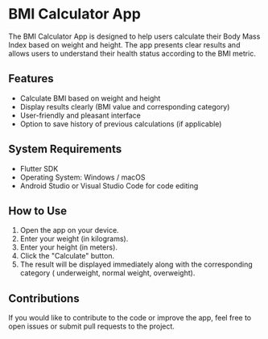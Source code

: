 # BMI Calculator App

The BMI Calculator App is designed to help users calculate their Body Mass Index based on weight and height. The app presents clear results and allows users to understand their health status according to the BMI metric.

## Features

- Calculate BMI based on weight and height
- Display results clearly (BMI value and corresponding category)
- User-friendly and pleasant interface
- Option to save history of previous calculations (if applicable)

## System Requirements

- Flutter SDK
- Operating System: Windows / macOS 
- Android Studio or Visual Studio Code for code editing

## How to Use

1. Open the app on your device.
2. Enter your weight (in kilograms).
3. Enter your height (in meters).
4. Click the "Calculate" button.
5. The result will be displayed immediately along with the corresponding category ( underweight, normal weight, overweight).

## Contributions

If you would like to contribute to the code or improve the app, feel free to open issues or submit pull requests to the project.


